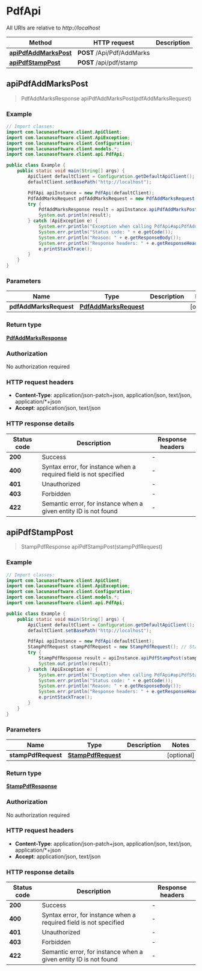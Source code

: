 # PdfApi

All URIs are relative to *http://localhost*

| Method | HTTP request | Description |
|------------- | ------------- | -------------|
| [**apiPdfAddMarksPost**](PdfApi.md#apiPdfAddMarksPost) | **POST** /Api/Pdf/AddMarks |  |
| [**apiPdfStampPost**](PdfApi.md#apiPdfStampPost) | **POST** /api/pdf/stamp |  |



## apiPdfAddMarksPost

> PdfAddMarksResponse apiPdfAddMarksPost(pdfAddMarksRequest)



### Example

```java
// Import classes:
import com.lacunasoftware.client.ApiClient;
import com.lacunasoftware.client.ApiException;
import com.lacunasoftware.client.Configuration;
import com.lacunasoftware.client.models.*;
import com.lacunasoftware.client.api.PdfApi;

public class Example {
    public static void main(String[] args) {
        ApiClient defaultClient = Configuration.getDefaultApiClient();
        defaultClient.setBasePath("http://localhost");

        PdfApi apiInstance = new PdfApi(defaultClient);
        PdfAddMarksRequest pdfAddMarksRequest = new PdfAddMarksRequest(); // PdfAddMarksRequest | 
        try {
            PdfAddMarksResponse result = apiInstance.apiPdfAddMarksPost(pdfAddMarksRequest);
            System.out.println(result);
        } catch (ApiException e) {
            System.err.println("Exception when calling PdfApi#apiPdfAddMarksPost");
            System.err.println("Status code: " + e.getCode());
            System.err.println("Reason: " + e.getResponseBody());
            System.err.println("Response headers: " + e.getResponseHeaders());
            e.printStackTrace();
        }
    }
}
```

### Parameters


| Name | Type | Description  | Notes |
|------------- | ------------- | ------------- | -------------|
| **pdfAddMarksRequest** | [**PdfAddMarksRequest**](PdfAddMarksRequest.md)|  | [optional] |

### Return type

[**PdfAddMarksResponse**](PdfAddMarksResponse.md)

### Authorization

No authorization required

### HTTP request headers

- **Content-Type**: application/json-patch+json, application/json, text/json, application/*+json
- **Accept**: application/json, text/json


### HTTP response details
| Status code | Description | Response headers |
|-------------|-------------|------------------|
| **200** | Success |  -  |
| **400** | Syntax error, for instance when a required field is not specified |  -  |
| **401** | Unauthorized |  -  |
| **403** | Forbidden |  -  |
| **422** | Semantic error, for instance when a given entity ID is not found |  -  |


## apiPdfStampPost

> StampPdfResponse apiPdfStampPost(stampPdfRequest)



### Example

```java
// Import classes:
import com.lacunasoftware.client.ApiClient;
import com.lacunasoftware.client.ApiException;
import com.lacunasoftware.client.Configuration;
import com.lacunasoftware.client.models.*;
import com.lacunasoftware.client.api.PdfApi;

public class Example {
    public static void main(String[] args) {
        ApiClient defaultClient = Configuration.getDefaultApiClient();
        defaultClient.setBasePath("http://localhost");

        PdfApi apiInstance = new PdfApi(defaultClient);
        StampPdfRequest stampPdfRequest = new StampPdfRequest(); // StampPdfRequest | 
        try {
            StampPdfResponse result = apiInstance.apiPdfStampPost(stampPdfRequest);
            System.out.println(result);
        } catch (ApiException e) {
            System.err.println("Exception when calling PdfApi#apiPdfStampPost");
            System.err.println("Status code: " + e.getCode());
            System.err.println("Reason: " + e.getResponseBody());
            System.err.println("Response headers: " + e.getResponseHeaders());
            e.printStackTrace();
        }
    }
}
```

### Parameters


| Name | Type | Description  | Notes |
|------------- | ------------- | ------------- | -------------|
| **stampPdfRequest** | [**StampPdfRequest**](StampPdfRequest.md)|  | [optional] |

### Return type

[**StampPdfResponse**](StampPdfResponse.md)

### Authorization

No authorization required

### HTTP request headers

- **Content-Type**: application/json-patch+json, application/json, text/json, application/*+json
- **Accept**: application/json, text/json


### HTTP response details
| Status code | Description | Response headers |
|-------------|-------------|------------------|
| **200** | Success |  -  |
| **400** | Syntax error, for instance when a required field is not specified |  -  |
| **401** | Unauthorized |  -  |
| **403** | Forbidden |  -  |
| **422** | Semantic error, for instance when a given entity ID is not found |  -  |

